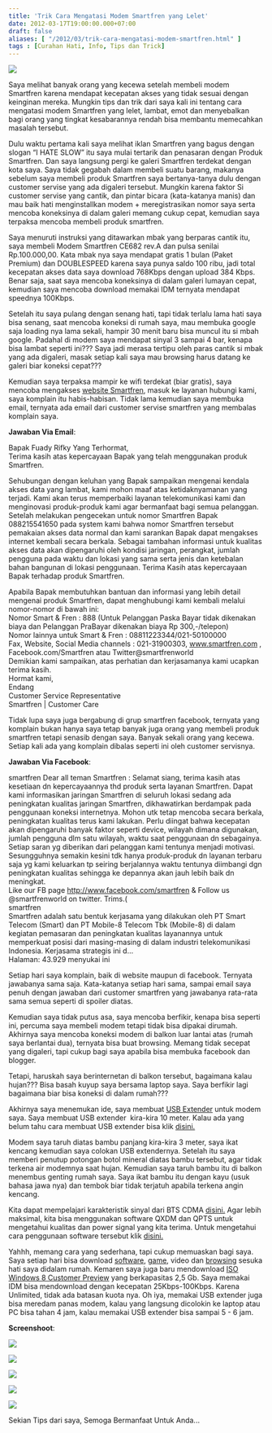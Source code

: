 ```yaml
---
title: 'Trik Cara Mengatasi Modem Smartfren yang Lelet'
date: 2012-03-17T19:00:00.000+07:00
draft: false
aliases: [ "/2012/03/trik-cara-mengatasi-modem-smartfren.html" ]
tags : [Curahan Hati, Info, Tips dan Trick]
---
```


[![](http://4.bp.blogspot.com/-Y6sfU5ggGik/T2SNBnO3dDI/AAAAAAAAAR0/3aHOVlwqB0w/s320/logo+smartfren+baru+telsetnews.jpg)](http://4.bp.blogspot.com/-Y6sfU5ggGik/T2SNBnO3dDI/AAAAAAAAAR0/3aHOVlwqB0w/s1600/logo+smartfren+baru+telsetnews.jpg)

Saya melihat banyak orang yang kecewa setelah membeli modem Smartfren karena mendapat kecepatan akses yang tidak sesuai dengan keinginan mereka. Mungkin tips dan trik dari saya kali ini tentang cara mengatasi modem Smartfren yang lelet, lambat, emot dan menyebalkan bagi orang yang tingkat kesabarannya rendah bisa membantu memecahkan masalah tersebut.  

  

Dulu waktu pertama kali saya melihat iklan Smartfren yang bagus dengan slogan “I HATE SLOW” itu saya mulai tertarik dan penasaran dengan Produk Smartfren. Dan saya langsung pergi ke galeri Smartfren terdekat dengan kota saya. Saya tidak gegabah dalam membeli suatu barang, makanya sebelum saya membeli produk Smartfren saya bertanya-tanya dulu dengan customer servise yang ada digaleri tersebut. Mungkin karena faktor Si customer servise yang cantik, dan pintar bicara (kata-katanya manis) dan mau baik hati menginstallkan modem + meregistrasikan nomor saya serta mencoba koneksinya di dalam galeri memang cukup cepat, kemudian saya terpaksa mencoba membeli produk smartfren.

  

Saya menuruti instruksi yang ditawarkan mbak yang berparas cantik itu, saya membeli Modem Smartfren CE682 rev.A dan pulsa senilai Rp.100.000,00. Kata mbak nya saya mendapat gratis 1 bulan (Paket Premium) dan DOUBLESPEED karena saya punya saldo 100 ribu, jadi total kecepatan akses data saya download 768Kbps dengan upload 384 Kbps. Benar saja, saat saya mencoba koneksinya di dalam galeri lumayan cepat, kemudian saya mencoba download memakai IDM ternyata mendapat speednya 100Kbps.

  

Setelah itu saya pulang dengan senang hati, tapi tidak terlalu lama hati saya bisa senang, saat mencoba koneksi di rumah saya, mau membuka google saja loading nya lama sekali, hampir 30 menit baru bisa muncul itu si mbah google. Padahal di modem saya mendapat sinyal 3 sampai 4 bar, kenapa bisa lambat seperti ini??? Saya jadi merasa tertipu oleh paras cantik si mbak yang ada digaleri, masak setiap kali saya mau browsing harus datang ke galeri biar koneksi cepat???

  

Kemudian saya terpaksa mampir ke wifi terdekat (biar gratis), saya mencoba mengakses [website Smartfren](http://www.smartfren.com/), masuk ke layanan hubungi kami, saya komplain itu habis-habisan. Tidak lama kemudian saya membuka email, ternyata ada email dari customer servise smartfren yang membalas komplain saya.

**Jawaban Via Email**: 

Bapak Fuady Rifky Yang Terhormat,  
Terima kasih atas kepercayaan Bapak yang telah menggunakan produk Smartfren.  

Sehubungan dengan keluhan yang Bapak sampaikan mengenai kendala akses data yang lambat, kami mohon maaf atas ketidaknyamanan yang terjadi. Kami akan terus memperbaiki layanan telekomunikasi kami dan menginovasi produk-produk kami agar bermanfaat bagi semua pelanggan. Setelah melakukan pengecekan untuk nomor Smartfren Bapak 088215541650 pada system kami bahwa nomor Smartfren tersebut pemakaian akses data normal dan kami sarankan Bapak dapat mengakses internet kembali secara berkala. Sebagai tambahan informasi untuk kualitas akses data akan dipengaruhi oleh kondisi jaringan, perangkat, jumlah pengguna pada waktu dan lokasi yang sama serta jenis dan ketebalan bahan bangunan di lokasi penggunaan. Terima Kasih atas kepercayaan Bapak terhadap produk Smartfren.  

  
Apabila Bapak membutuhkan bantuan dan informasi yang lebih detail mengenai produk Smartfren, dapat menghubungi kami kembali melalui nomor-nomor di bawah ini:  
Nomor Smart & Fren : 888 (Untuk Pelanggan Paska Bayar tidak dikenakan biaya dan Pelanggan PraBayar dikenakan biaya Rp 300,-/telepon)  
Nomor lainnya untuk Smart & Fren : 08811223344/021-50100000  
Fax, Website, Social Media channels : 021-31900303, www.smartfren.com , Facebook.com/Smartfren atau Twitter@smartfrenworld  
Demikian kami sampaikan, atas perhatian dan kerjasamanya kami ucapkan terima kasih.  
Hormat kami,  
Endang  
Customer Service Representative  
Smartfren | Customer Care

  

  
Tidak lupa saya juga bergabung di grup smartfren facebook, ternyata yang komplain bukan hanya saya tetap banyak juga orang yang membeli produk smartfren tetapi senasib dengan saya. Banyak sekali orang yang kecewa. Setiap kali ada yang komplain dibalas seperti ini oleh customer servisnya.  
  

**Jawaban Via Facebook**: 

smartfren Dear all teman Smartfren : Selamat siang, terima kasih atas kesetiaan dn kepercayaannya thd produk serta layanan Smartfren. Dapat kami informasikan jaringan Smartfren di seluruh lokasi sedang ada peningkatan kualitas jaringan Smartfren, dikhawatirkan berdampak pada penggunaan koneksi internetnya. Mohon utk tetap mencoba secara berkala, peningkatan kualitas terus kami lakukan. Perlu diingat bahwa kecepatan akan dipengaruhi banyak faktor seperti device, wilayah dimana digunakan, jumlah pengguna dlm satu wilayah, waktu saat penggunaan dn sebagainya. Setiap saran yg diberikan dari pelanggan kami tentunya menjadi motivasi. Sesungguhnya semakin kesini tdk hanya produk-produk dn layanan terbaru saja yg kami keluarkan tp seiring berjalannya waktu tentunya diimbangi dgn peningkatan kualitas sehingga ke depannya akan jauh lebih baik dn meningkat.  
Like our FB page http://www.facebook.com/smartfren & Follow us @smartfrenworld on twitter. Trims.(  
smartfren  
Smartfren adalah satu bentuk kerjasama yang dilakukan oleh PT Smart Telecom (Smart) dan PT Mobile-8 Telecom Tbk (Mobile-8) di dalam kegiatan pemasaran dan peningkatan kualitas layanannya untuk memperkuat posisi dari masing-masing di dalam industri telekomunikasi Indonesia. Kerjasama strategis ini d...  
Halaman: 43.929 menyukai ini

  

Setiap hari saya komplain, baik di website maupun di facebook. Ternyata jawabanya sama saja. Kata-katanya setiap hari sama, sampai email saya penuh dengan jawaban dari customer smartfren yang jawabanya rata-rata sama semua seperti di spoiler diatas.

  

Kemudian saya tidak putus asa, saya mencoba berfikir, kenapa bisa seperti ini, percuma saya membeli modem tetapi tidak bisa dipakai dirumah. Akhirnya saya mencoba koneksi modem di balkon luar lantai atas (rumah saya berlantai dua), ternyata bisa buat browsing. Memang tidak secepat yang digaleri, tapi cukup bagi saya apabila bisa membuka facebook dan blogger.

  

Tetapi, haruskah saya berinternetan di balkon tersebut, bagaimana kalau hujan??? Bisa basah kuyup saya bersama laptop saya. Saya berfikir lagi bagaimana biar bisa koneksi di dalam rumah???

  

Akhirnya saya menemukan ide, saya membuat [USB Extender](http://rifky-fuady.blogspot.com/2012/03/cara-mudah-membuat-kabel-usb-extender.html) untuk modem saya. Saya membuat USB extender  kira-kira 10 meter. Kalau ada yang belum tahu cara membuat USB extender bisa klik [disini.](http://rifky-fuady.blogspot.com/2012/03/cara-mudah-membuat-kabel-usb-extender.html)

  

Modem saya taruh diatas bambu panjang kira-kira 3 meter, saya ikat kencang kemudian saya colokan USB extendernya. Setelah itu saya memberi penutup potongan botol mineral diatas bambu tersebut, agar tidak terkena air modemnya saat hujan. Kemudian saya taruh bambu itu di balkon menembus genting rumah saya. Saya ikat bambu itu dengan kayu (usuk bahasa jawa nya) dan tembok biar tidak terjatuh apabila terkena angin kencang.  
  

Kita dapat mempelajari karakteristik sinyal dari BTS CDMA [disini.](http://rifky-fuady.blogspot.com/2012/03/knowledge-of-characteristic-signals.html) Agar lebih maksimal, kita bisa menggunakan software QXDM dan QPTS untuk mengetahui kualitas dan power signal yang kita terima. Untuk mengetahui cara penggunaan software tersebut klik [disini.](http://rifky-fuady.blogspot.com/2012/03/how-to-use-software-qxdm-and-qpst.html)  
  

Yahhh, memang cara yang sederhana, tapi cukup memuaskan bagi saya. Saya setiap hari bisa download [software](http://rifky-fuady.blogspot.com/search/label/Software), [game](http://rifky-fuady.blogspot.com/search/label/Game), video dan [browsing](http://www.facebook.com/rifky.lanchrymose) sesuka hati saya didalam rumah. Kemaren saya juga baru mendownload [ISO Windows 8 Customer Preview](http://rifky-fuady.blogspot.com/2012/03/windows-8-consumer-preview-is-released.html) yang berkapasitas 2,5 Gb. Saya memakai IDM bisa mendownload dengan kecepatan 25Kbps-100Kbps. Karena Unlimited, tidak ada batasan kuota nya. Oh iya, memakai USB extender juga bisa meredam panas modem, kalau yang langsung dicolokin ke laptop atau PC bisa tahan 4 jam, kalau memakai USB extender bisa sampai 5 - 6 jam.

**Screenshoot**: 

[![](http://4.bp.blogspot.com/-7QAZ2HfabnM/T2SAa-2KJRI/AAAAAAAAAQ8/oCt8we94f4g/s320/Foto0064.jpg)](http://4.bp.blogspot.com/-7QAZ2HfabnM/T2SAa-2KJRI/AAAAAAAAAQ8/oCt8we94f4g/s1600/Foto0064.jpg)

[![](http://2.bp.blogspot.com/-VjpFFuOZoJg/T2SA8Cw3C1I/AAAAAAAAARI/vvh0sCnoEt4/s320/Foto0066.jpg)](http://2.bp.blogspot.com/-VjpFFuOZoJg/T2SA8Cw3C1I/AAAAAAAAARI/vvh0sCnoEt4/s1600/Foto0066.jpg)

[![](http://4.bp.blogspot.com/-Ag20kvDZqp0/T2SA8S0IZTI/AAAAAAAAARU/-jlD8LQxbiE/s320/Foto0067.jpg)](http://4.bp.blogspot.com/-Ag20kvDZqp0/T2SA8S0IZTI/AAAAAAAAARU/-jlD8LQxbiE/s1600/Foto0067.jpg)

[![](http://2.bp.blogspot.com/-krgw01sVu78/T2SA8vYZtJI/AAAAAAAAARg/k-B7-I3OVjw/s320/Foto0068.jpg)](http://2.bp.blogspot.com/-krgw01sVu78/T2SA8vYZtJI/AAAAAAAAARg/k-B7-I3OVjw/s1600/Foto0068.jpg)

[![](http://2.bp.blogspot.com/-ExLc_TR8CJQ/T2SA83ZcMwI/AAAAAAAAARs/sUAmQdDwN00/s320/Foto0070.jpg)](http://2.bp.blogspot.com/-ExLc_TR8CJQ/T2SA83ZcMwI/AAAAAAAAARs/sUAmQdDwN00/s1600/Foto0070.jpg)

  

Sekian Tips dari saya, Semoga Bermanfaat Untuk Anda...